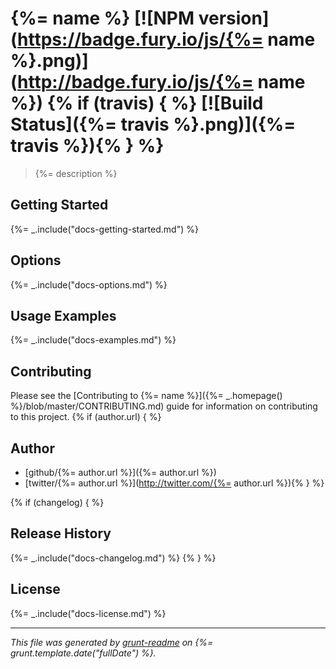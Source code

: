 # {%= name %} [![NPM version](https://badge.fury.io/js/{%= name %}.png)](http://badge.fury.io/js/{%= name %}) {% if (travis) { %} [![Build Status]({%= travis %}.png)]({%= travis %}){% } %}

> {%= description %}

## Getting Started
{%= _.include("docs-getting-started.md") %}

## Options
{%= _.include("docs-options.md") %}

## Usage Examples
{%= _.include("docs-examples.md") %}

## Contributing
Please see the [Contributing to {%= name %}]({%= _.homepage() %}/blob/master/CONTRIBUTING.md) guide for information on contributing to this project.
{% if (author.url) { %}
## Author
+ [github/{%= author.url %}]({%= author.url %})
+ [twitter/{%= author.url %}](http://twitter.com/{%= author.url %}){% } %}

{% if (changelog) { %}
## Release History
{%= _.include("docs-changelog.md") %} {% } %}

## License
{%= _.include("docs-license.md") %}

***

_This file was generated by [grunt-readme](https://github.com/assemble/grunt-readme) on {%= grunt.template.date("fullDate") %}._

